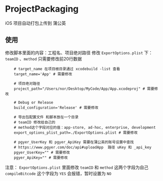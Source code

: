 # ProjectPackaging
iOS 项目自动打包上传到 蒲公英

## 使用
修改脚本里面的内容：工程名、项目绝对路径
修改 `ExportOptions.plist` 下：`teamID` 、`method`
只需要修改前20行数据

        # target_name 在项目根目录通过 xcodebuild -list 查看
        target_name='App' # 需要修改

        # 项目绝对路径 
        project_path="/Users/nor/Desktop/MyCode/App/App.xcodeproj" # 需要修改

        # Debug or Release
        build_configuration='Release' # 需要修改

        # 导出包配置文件 和脚本放在一个目录 
        # teamID 修改给自己的
        # method这个字段对应的值：app-store, ad-hoc, enterprise, development
        export_options_plist_path=./ExportOptions.plist # 需要修改

        # pgyer_UserKey 和 pgyer_ApiKey 需要在蒲公英的账号设置中查找 
        # https://www.pgyer.com/doc/api#uploadApp  路径 uKey 和 _api_key
        pgyer_UserKey="" # 需要修改
        pgyer_ApiKey="" # 需要修改
    

注意：
    `ExportOptions.plist`  里面修改 `teamID` 和  `method` 这两个字段为自己  `compileBitcode`  这个字段为 `YES` 会报错，暂时设置为 `NO` 
    
